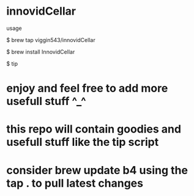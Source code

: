 # innovidCellar
usage  

 $ brew tap viggin543/innovidCellar
 
 $ brew install InnovidCellar
 
 $ tip


# enjoy and feel free to add more usefull stuff ^_^
 
# this repo will contain goodies and usefull stuff like the tip script 

# consider brew update b4 using the tap . to pull latest changes 
